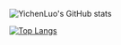 ![YichenLuo's GitHub stats](https://github-readme-stats.vercel.app/api?username=lyc0603&show_icons=true&theme=tokyonight)

[![Top Langs](https://github-readme-stats.vercel.app/api/top-langs/?username=lyc0603&layout=compact&theme=tokyonight)](https://github.com/anuraghazra/github-readme-stats)
